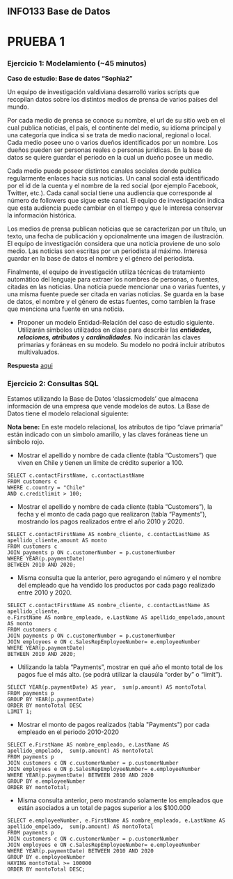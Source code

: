 ## INFO133 Base de Datos
# PRUEBA 1

### Ejercicio 1: Modelamiento (~45 minutos)

__Caso de estudio: Base de datos “Sophia2”__

Un equipo de investigación valdiviana desarrolló varios scripts que recopilan datos sobre los distintos medios de prensa de varios países del mundo.

Por cada medio de prensa se conoce su nombre, el url de su sitio web en el cual publica noticias, el país, el continente del medio, su idioma principal y una categoría que indica si se trata de medio nacional, regional o local. Cada medio posee uno o varios dueños identificados por un nombre. Los dueños pueden ser personas reales o personas jurídicas. En la base de datos se quiere guardar el periodo en la cual un dueño posee un medio.

Cada medio puede poseer distintos canales sociales donde publica regularmente enlaces hacia sus noticias. Un canal social está identificado por el id de la cuenta y el nombre de la red social (por ejemplo Facebook, Twitter, etc.). Cada canal social tiene una audiencia que corresponde al número de followers que sigue este canal. El equipo de investigación indica que esta audiencia puede cambiar en el tiempo y que le interesa conservar la información histórica.

Los medios de prensa publican noticias que se caracterizan por un título, un texto, una fecha de publicación y opcionalmente una imagen de ilustración. El equipo de investigación considera que una noticia proviene de uno solo medio. Las noticias son escritas por un periodista al máximo. Interesa guardar en la base de datos el nombre y el género del periodista.

Finalmente, el equipo de investigación utiliza técnicas de tratamiento automático del lenguaje para extraer los nombres de personas, o fuentes, citadas en las noticias. Una noticia puede mencionar una o varias fuentes, y una misma fuente puede ser citada en varias noticias. Se guarda en la base de datos, el nombre y el género de estas fuentes, como tambíen la frase que menciona una fuente en una noticia.

* Proponer un modelo Entidad-Relación del caso de estudio siguiente. Utilizarán símbolos utilizados en clase para describir las ___entidades, relaciones, atributos___ y ___cardinalidades___. No indicarán las claves primarias y foráneas en su modelo. Su modelo no podrá incluir atributos multivaluados.

__Respuesta__ [aqui](Diagrama_prueba1_sophia.png)

### Ejercicio 2: Consultas SQL 

Estamos utilizando la Base de Datos ‘classicmodels’ que almacena información de una empresa que vende modelos de autos. La Base de Datos tiene el 
modelo relacional siguiente:

__Nota bene:__ En este modelo relacional, los atributos de tipo “clave primaría” están indicado con un símbolo amarillo, y las claves foráneas tiene un símbolo rojo.

* Mostrar el apellido y nombre de cada cliente (tabla “Customers”) que viven en Chile y tienen un límite de crédito superior a 100.

~~~~
SELECT c.contactFirstName, c.contactLastName
FROM customers c
WHERE c.country = "Chile" 
AND c.creditlimit > 100;
~~~~

* Mostrar el apellido y nombre de cada cliente (tabla “Customers”), la fecha y el monto de cada pago que realizaron (tabla “Payments”), mostrando los pagos realizados entre el año 2010 y 2020.
~~~~
SELECT c.contactFirstName AS nombre_cliente, c.contactLastName AS apellido_cliente,amount AS monto
FROM customers c
JOIN payments p ON c.customerNumber = p.customerNumber
WHERE YEAR(p.paymentDate)
BETWEEN 2010 AND 2020;
~~~~

* Misma consulta que la anterior, pero agregando el número y el nombre del empleado que ha vendido los productos por cada pago realizado entre 2010 y 2020.

~~~~
SELECT c.contactFirstName AS nombre_cliente, c.contactLastName AS apellido_cliente, 
e.FirstName AS nombre_empleado, e.LastName AS apellido_empelado,amount AS monto
FROM customers c
JOIN payments p ON c.customerNumber = p.customerNumber
JOIN employees e ON c.SalesRepEmployeeNumber= e.employeeNumber
WHERE YEAR(p.paymentDate) 
BETWEEN 2010 AND 2020;
~~~~

* Utilizando la tabla “Payments”, mostrar en qué año el monto total de los pagos fue el más alto. (se podrá utilizar la clausúla “order by” o “limit”).

~~~
SELECT YEAR(p.paymentDate) AS year,  sum(p.amount) AS montoTotal 
FROM payments p 
GROUP BY YEAR(p.paymentDate) 
ORDER BY montoTotal DESC 
LIMIT 1;
~~~

* Mostrar el monto de pagos realizados (tabla "Payments") por cada empleado en el periodo 2010-2020
~~~
SELECT e.FirstName AS nombre_empleado, e.LastName AS apellido_empelado,  sum(p.amount) AS montoTotal
FROM payments p
JOIN customers c ON c.customerNumber = p.customerNumber
JOIN employees e ON p.SalesRepEmployeeNumber= e.employeeNumber
WHERE YEAR(p.paymentDate) BETWEEN 2010 AND 2020
GROUP BY e.employeeNumber
ORDER BY montoTotal;
~~~

* Misma consulta anterior, pero mostrando solamente los empleados que están asociados a un total de pagos superior a los $100.000

~~~~
SELECT e.employeeNumber, e.FirstName AS nombre_empleado, e.LastName AS apellido_empelado,  sum(p.amount) AS montoTotal 
FROM payments p 
JOIN customers c ON c.customerNumber = p.customerNumber 
JOIN employees e ON c.SalesRepEmployeeNumber= e.employeeNumber 
WHERE YEAR(p.paymentDate) BETWEEN 2010 AND 2020 
GROUP BY e.employeeNumber 
HAVING montoTotal >= 100000 
ORDER BY montoTotal DESC;
~~~~











